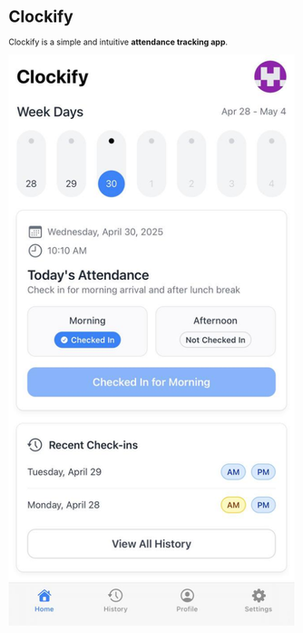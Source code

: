 # Clockify

Clockify is a simple and intuitive **attendance tracking app**.

![Preview](preview.jpg)
